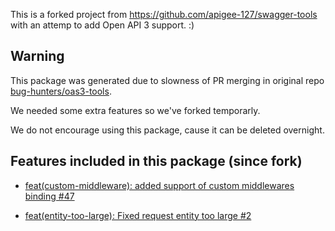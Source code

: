This is a forked project from https://github.com/apigee-127/swagger-tools with an attemp to add Open API 3 support. :)

## Warning
This package was generated due to slowness of PR merging in original repo [bug-hunters/oas3-tools](https://github.com/bug-hunters/oas3-tools).

We needed some extra features so we've forked temporarly.

We do not encourage using this package, cause it can be deleted overnight.

## Features included in this package (since fork)
* [feat(custom-middleware): added support of custom middlewares binding #47
](https://github.com/bug-hunters/oas3-tools/pull/47)

* [feat(entity-too-large): Fixed request entity too large #2
](https://github.com/paxet-io/oas3-tools/pull/2)